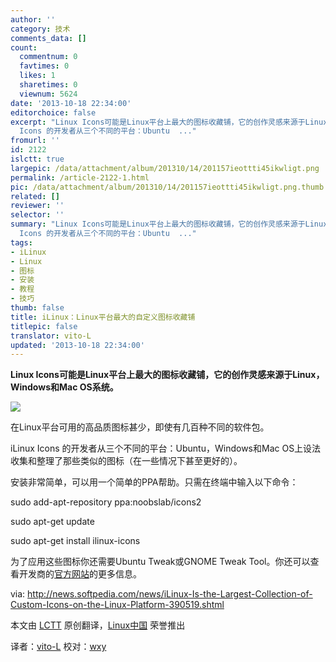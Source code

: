 ```yaml
---
author: ''
category: 技术
comments_data: []
count:
  commentnum: 0
  favtimes: 0
  likes: 1
  sharetimes: 0
  viewnum: 5624
date: '2013-10-18 22:34:00'
editorchoice: false
excerpt: "Linux Icons可能是Linux平台上最大的图标收藏铺，它的创作灵感来源于Linux，Windows和Mac OS系统。\r\n\r\n在Linux平台可用的高品质图标甚少，即使有几百种不同的软件包。\r\niLinux
  Icons 的开发者从三个不同的平台：Ubuntu  ..."
fromurl: ''
id: 2122
islctt: true
largepic: /data/attachment/album/201310/14/201157ieottti45ikwligt.png
permalink: /article-2122-1.html
pic: /data/attachment/album/201310/14/201157ieottti45ikwligt.png.thumb.jpg
related: []
reviewer: ''
selector: ''
summary: "Linux Icons可能是Linux平台上最大的图标收藏铺，它的创作灵感来源于Linux，Windows和Mac OS系统。\r\n\r\n在Linux平台可用的高品质图标甚少，即使有几百种不同的软件包。\r\niLinux
  Icons 的开发者从三个不同的平台：Ubuntu  ..."
tags:
- iLinux
- Linux
- 图标
- 安装
- 教程
- 技巧
thumb: false
title: iLinux：Linux平台最大的自定义图标收藏铺
titlepic: false
translator: vito-L
updated: '2013-10-18 22:34:00'
---
```


**Linux Icons可能是Linux平台上最大的图标收藏铺，它的创作灵感来源于Linux，Windows和Mac OS系统。**


![](/data/attachment/album/201310/14/201157ieottti45ikwligt.png)


在Linux平台可用的高品质图标甚少，即使有几百种不同的软件包。


iLinux Icons 的开发者从三个不同的平台：Ubuntu，Windows和Mac OS上设法收集和整理了那些类似的图标（在一些情况下甚至更好的）。


安装非常简单，可以用一个简单的PPA帮助。只需在终端中输入以下命令：


sudo add-apt-repository ppa:noobslab/icons2


sudo apt-get update


sudo apt-get install ilinux-icons


为了应用这些图标你还需要Ubuntu Tweak或GNOME Tweak Tool。你还可以查看开发商的[官方网站](http://haniahmed.deviantart.com/art/iLinux-icons-v-8-5-354470161)的更多信息。


 


via: <http://news.softpedia.com/news/iLinux-Is-the-Largest-Collection-of-Custom-Icons-on-the-Linux-Platform-390519.shtml>


本文由 [LCTT](https://github.com/LCTT/TranslateProject) 原创翻译，[Linux中国](http://linux.cn/) 荣誉推出


译者：[vito-L](https://github.com/vito-L) 校对：[wxy](https://github.com/wxy)